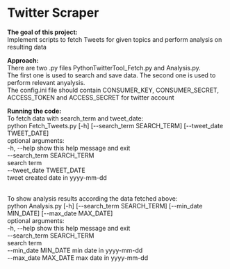<H1>Twitter Scraper</H1>

**The goal of this project:**
<br>Implement scripts to fetch Tweets for given topics and perform analysis on resulting data

**Approach:**
<br>There are two .py files PythonTwitterTool_Fetch.py and Analysis.py. 
<br>The first one is used to search and save data. The second one is used to perform relevant anyalysis.
<br>The config.ini file should contain CONSUMER_KEY, CONSUMER_SECRET, ACCESS_TOKEN and ACCESS_SECRET for twitter account

**Running the code:**
<br>To fetch data with search_term and tweet_date:
<br>python Fetch_Tweets.py [-h] [--search_term SEARCH_TERM] [--tweet_date TWEET_DATE]
<br>optional arguments:
<br>  -h, --help            show this help message and exit
<br>  --search_term SEARCH_TERM
<br>                        search term
<br>  --tweet_date TWEET_DATE
<br>                       tweet created date in yyyy-mm-dd

<br>To show analysis results according the data fetched above:
<br>python Analysis.py [-h] [--search_term SEARCH_TERM] [--min_date MIN_DATE] [--max_date MAX_DATE]
<br>optional arguments:
<br>  -h, --help            show this help message and exit
<br>  --search_term SEARCH_TERM
<br>                        search term
<br>  --min_date MIN_DATE   min date in yyyy-mm-dd
<br>  --max_date MAX_DATE   max date in yyyy-mm-dd
